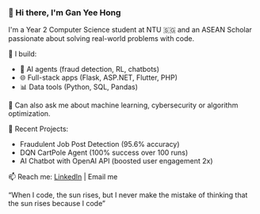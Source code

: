 ### 👋 Hi there, I'm Gan Yee Hong
I'm a Year 2 Computer Science student at NTU 🇸🇬 and an ASEAN Scholar passionate about solving real-world problems with code.

🔧 I build:
- 🧠 AI agents (fraud detection, RL, chatbots)
- 🌐 Full-stack apps (Flask, ASP.NET, Flutter, PHP)
- 📊 Data tools (Python, SQL, Pandas)

💬 Can also ask me about machine learning, cybersecurity or algorithm optimization.

🚀 Recent Projects:
- Fraudulent Job Post Detection (95.6% accuracy)
- DQN CartPole Agent (100% success over 100 runs)
- AI Chatbot with OpenAI API (boosted user engagement 2x)

📫 Reach me: [LinkedIn](https://www.linkedin.com/in/gan-yee-hong-4a8758290/) | Email me

“When I code, the sun rises, but I never make the mistake of thinking that the sun rises because I code”
